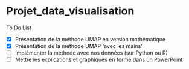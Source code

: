 # Projet_data_visualisation

To Do List

- [x] Présentation de la méthode UMAP en version mathématique
- [x] Présentation de la méthode UMAP 'avec les mains'
- [ ] Implémenter la méthode avec nos données (sur Python ou R)
- [ ] Mettre les explications et graphiques en forme dans un PowerPoint
